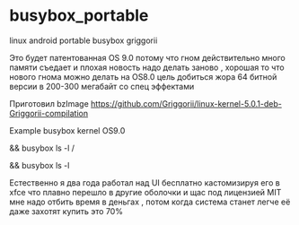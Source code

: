 # busybox_portable
linux android portable busybox griggorii

Это будет патентованная OS 9.0 потому что гном действительно 
много памяти съедает и плохая новость надо делать заново , 
хорошая то что нового гнома можно делать на OS8.0 цель добиться жора 64 битной версии в 200-300 мегабайт со спец эффектами

Приготовил bzImage https://github.com/Griggorii/linux-kernel-5.0.1-deb-Griggorii-compilation

Example busybox kernel OS9.0 

&& busybox ls -l /

&& busybox ls -l


Естественно я два года работал над UI бесплатно кастомизируя его в xfce что плавно перешло в другие оболочки и щас 
под лицензией MIT мне надо отбить время в деньгах , потом когда система станет легче её даже захотят купить это 70%
